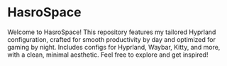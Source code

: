 # HasroSpace
Welcome to HasroSpace! This repository features my tailored Hyprland configuration, crafted for smooth productivity by day and optimized for gaming by night. Includes configs for Hyprland, Waybar, Kitty, and more, with a clean, minimal aesthetic. Feel free to explore and get inspired!
